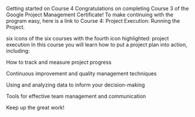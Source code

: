 Getting started on Course 4
Congratulations on completing Course 3 of the Google Project Management Certificate! To make continuing with the program easy, here is a link to Course 4: Project Execution: Running the Project. 

six icons of the six courses with the fourth icon highlighted: project execution
In this course you will learn how to put a project plan into action, including:

How to track and measure project progress

Continuous improvement and quality management techniques

Using and analyzing data to inform your decision-making

Tools for effective team management and communication

Keep up the great work!
